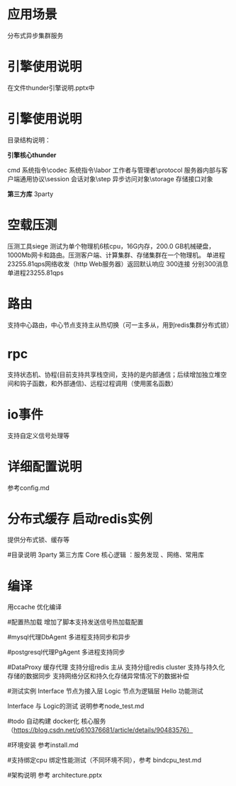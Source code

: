# 应用场景
分布式异步集群服务

#  引擎使用说明 #
在文件thunder引擎说明.pptx中
#  引擎使用说明 #
目录结构说明：

**引擎核心thunder**

cmd 系统指令\codec 系统指令\labor 工作者与管理者\protocol 服务器内部与客户端通用协议\session 会话对象\step 异步访问对象\storage 存储接口对象

**第三方库**
3party


# 空载压测 #
压测工具siege
测试为单个物理机6核cpu，16G内存，200.0 GB机械硬盘，1000Mb网卡和路由。压测客户端、计算集群、存储集群在一个物理机。
单进程23255.81qps网络收发（http Web服务器）返回默认响应  300连接 分别300消息 单进程23255.81qps

# 路由 #
支持中心路由，中心节点支持主从热切换（可一主多从，用到redis集群分布式锁）

# rpc #
支持状态机、协程(目前支持共享栈空间，支持的是内部通信；后续增加独立堆空间和钩子函数，和外部通信)、远程过程调用（使用匿名函数）

# io事件 #
支持自定义信号处理等


# 详细配置说明 #
参考config.md

# 分布式缓存 启动redis实例 #
提供分布式锁、缓存等

#目录说明
3party 第三方库
Core  核心逻辑 ：服务发现 、网络、常用库

# 编译
用ccache 优化编译 

#配置热加载
增加了脚本支持发送信号热加载配置

#mysql代理DbAgent
多进程支持同步和异步

#postgresql代理PgAgent
多进程支持同步

#DataProxy 缓存代理
支持分组redis 主从
支持分组redis cluster
支持与持久化存储的数据同步
支持网络分区和持久化存储异常情况下的数据补偿

#测试实例
Interface  节点为接入层
Logic  节点为逻辑层
Hello  功能测试

Interface 与 Logic的测试 说明参考node_test.md

#todo
自动构建 
docker化 核心服务（https://blog.csdn.net/q610376681/article/details/90483576）


#环境安装
参考install.md


#支持绑定cpu
绑定性能测试（不同环境不同），参考 bindcpu_test.md


#架构说明
参考 architecture.pptx



